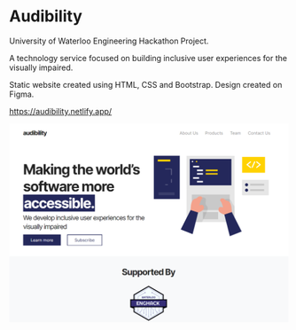 # Audibility
University of Waterloo Engineering Hackathon Project.

A technology service focused on building inclusive user experiences for the visually impaired.

Static website created using HTML, CSS and Bootstrap. Design created on Figma. 

https://audibility.netlify.app/

![](Images/audibility.PNG)
